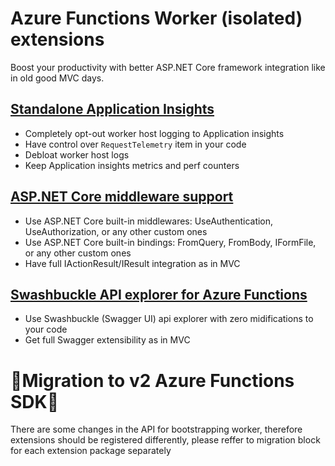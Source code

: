# Azure Functions Worker (isolated) extensions

Boost your productivity with better ASP.NET Core framework integration like in old good MVC days.

## [Standalone Application Insights](src/AzureFunctions.Worker.Extensions.ApplicationInsights/readme.md)
- Completely opt-out worker host logging to Application insights
- Have control over `RequestTelemetry` item in your code
- Debloat worker host logs
- Keep Application insights metrics and perf counters

## [ASP.NET Core middleware support](src/AzureFunctions.Worker.Extensions.AspNetCore/readme.md)
- Use ASP.NET Core built-in middlewares: UseAuthentication, UseAuthorization, or any other custom ones
- Use ASP.NET Core built-in bindings: FromQuery, FromBody, IFormFile, or any other custom ones
- Have full IActionResult/IResult integration as in MVC

## [Swashbuckle API explorer for Azure Functions](src/AzureFunctions.Worker.Extensions.Swashbuckle/readme.md)
- Use Swashbuckle (Swagger UI) api explorer with zero midifications to your code
- Get full Swagger extensibility as in MVC

# 🔴Migration to v2 Azure Functions SDK🔴

There are some changes in the API for bootstrapping worker, therefore extensions should be registered differently,
please reffer to migration block for each extension package separately 
